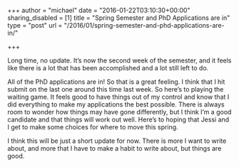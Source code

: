 +++
author = "michael"
date = "2016-01-22T03:10:30+00:00"
sharing_disabled = [1]
title = "Spring Semester and PhD Applications are in"
type = "post"
url = "/2016/01/spring-semester-and-phd-applications-are-in/"

+++

Long time, no update. It&#8217;s now the second week of the semester, and it feels like there is a lot that has been accomplished and a lot still left to do.

All of the PhD applications are in! So that is a great feeling. I think that I hit submit on the last one around this time last week. So here&#8217;s to playing the waiting game. It feels good to have things out of my control and know that I did everything to make my applications the best possible. There is always room to wonder how things may have gone differently, but I think I&#8217;m a good candidate and that things will work out well. Here&#8217;s to hoping that Jessi and I get to make some choices for where to move this spring.

I think this will be just a short update for now. There is more I want to write about, and more that I have to make a habit to write about, but things are good.